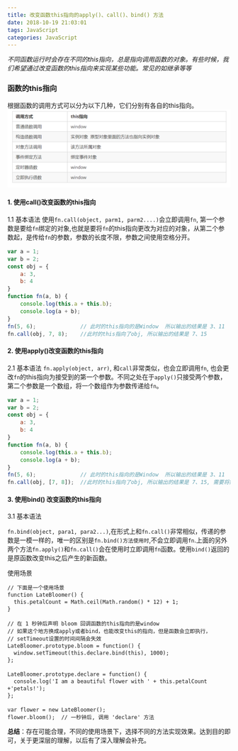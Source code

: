 ```yaml
---
title: 改变函数this指向的apply()、call()、bind() 方法
date: 2018-10-19 21:03:01
tags: JavaScript
categories: JavaScript
---
```


_不同函数运行时会存在不同的this指向，总是指向调用函数的对象。有些时候，我们希望通过改变函数的this指向来实现某些功能。常见的如继承等等_

### 函数的this指向
  根据函数的调用方式可以分为以下几种，它们分别有各自的this指向。
![](/img/改变函数this/函数的this指向.png)

#### 1. 使用call()改变函数的this指向
1.1 基本语法
使用`fn.call(object, parm1, parm2....)`会立即调用`fn`, 第一个参数是要给`fn`绑定的对象,也就是要将`fn`的this指向更改为对应的对象，从第二个参数起，是传给`fn`的参数，参数的长度不限，参数之间使用空格分开。
```javascript
var a = 1;
var b = 2;
const obj = {
	a: 3,
	b: 4
}
function fn(a, b) {
	console.log(this.a + this.b);	
	console.log(a + b);
}
fn(5, 6);		       // 此时的this指向的是Window  所以输出的结果是 3、11
fn.call(obj, 7, 8);	   //此时的this指向了obj, 所以输出的结果是 7、15
```
#### 2. 使用apply()改变函数的this指向
2.1 基本语法
`fn.apply(object, arr)`, 和`call`非常类似，也会立即调用`fn`, 也会更改`fn`的this指向为接受到的第一个参数。不同之处在于`apply()`只接受两个参数，第二个参数是一个数组，将一个数组作为参数传递给`fn`。
```javascript
var a = 1;
var b = 2;
const obj = {
	a: 3,
	b: 4
}
function fn(a, b) {
	console.log(this.a + this.b);	
	console.log(a + b);
}
fn(5, 6);		       // 此时的this指向的是Window  所以输出的结果是 3、11
fn.call(obj, [7, 8]);  //此时的this指向了obj, 所以输出的结果是 7、15, 需要将需要的参数按照数组的方式进行传递
```

#### 3. 使用bind() 改变函数的this指向

3.1 基本语法

`fn.bind(object, para1, para2...)`,在形式上和`fn.call()`非常相似，传递的参数是一模一样的，唯一的区别是`fn.bind()方法使用时`,不会立即调用`fn`.上面的另外两个方法`fn.apply()`和`fn.call()`会在使用时立即调用`fn`函数。使用`bind()`返回的是原函数改变this之后产生的新函数。

使用场景

```javscript
// 下面是一个使用场景 
function LateBloomer() {
  this.petalCount = Math.ceil(Math.random() * 12) + 1;
}

// 在 1 秒钟后声明 bloom 回调函数的this指向的是window
// 如果这个地方换成apply或者bind，也能改变this的指向，但是函数会立即执行，
// setTimeout设置的时间间隔会失效
LateBloomer.prototype.bloom = function() {
  window.setTimeout(this.declare.bind(this), 1000);
};

LateBloomer.prototype.declare = function() {
  console.log('I am a beautiful flower with ' + this.petalCount             +'petals!');
};

var flower = new LateBloomer();
flower.bloom();  // 一秒钟后, 调用 'declare' 方法
```

**总结**：存在可能合理，不同的使用场景下，选择不同的方法实现效果。达到目的即可，关于更深层的理解，以后有了深入理解会补充。